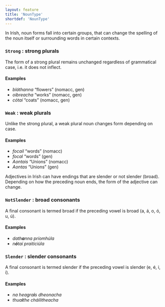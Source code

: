 ```yaml
---
layout: feature
title: 'NounType'
shortdef: 'NounType'
---
```


In Irish, noun forms fall into certain groups, that can change the spelling of the noun itself or surrounding words in certain contexts.

### `Strong` : strong plurals

The form of a strong plural remains unchanged regardless of grammatical case, i.e. it does not inflect.

#### Examples
 
* _bláthanna_ “flowers” (nomacc, gen)
* _oibreacha_ “works” (nomacc, gen)
* _cótaí_ “coats” (nomacc, gen)

### `Weak` : weak plurals

Unlike the strong plural, a weak plural noun changes form depending on case. 

#### Examples

* _focail_ “words” (nomacc)
* _focal_ “words” (gen)
* _Aontais_ “Unions” (nomacc)
* _Aontas_ “Unions” (gen)

Adjectives in Irish can have endings that are slender or not slender (broad). Depending on how the preceding noun ends, the form of the adjective can change.

### `NotSlender` : broad consonants
A final consonant is termed broad if the preceding vowel is broad (a, á, o, ó, u, ú). 

#### Examples

* _dath<b>a</b>nna príomhúla_
* _n<b>ó</b>taí praiticiúla_

### `Slender` : slender consonants

A final consonant is termed slender if the preceding vowel is slender (e, é, i, í).

#### Examples

* _na heagra<b>i</b>s dheonacha_
* _thua<b>i</b>the cháilitheacha_
